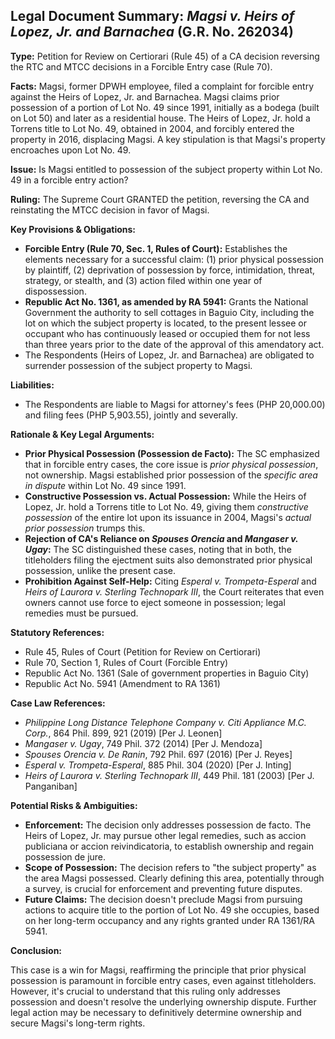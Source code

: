 ## Legal Document Summary: *Magsi v. Heirs of Lopez, Jr. and Barnachea* (G.R. No. 262034)

**Type:** Petition for Review on Certiorari (Rule 45) of a CA decision reversing the RTC and MTCC decisions in a Forcible Entry case (Rule 70).

**Facts:** Magsi, former DPWH employee, filed a complaint for forcible entry against the Heirs of Lopez, Jr. and Barnachea. Magsi claims prior possession of a portion of Lot No. 49 since 1991, initially as a bodega (built on Lot 50) and later as a residential house. The Heirs of Lopez, Jr. hold a Torrens title to Lot No. 49, obtained in 2004, and forcibly entered the property in 2016, displacing Magsi. A key stipulation is that Magsi's property encroaches upon Lot No. 49.

**Issue:** Is Magsi entitled to possession of the subject property within Lot No. 49 in a forcible entry action?

**Ruling:** The Supreme Court GRANTED the petition, reversing the CA and reinstating the MTCC decision in favor of Magsi.

**Key Provisions & Obligations:**

*   **Forcible Entry (Rule 70, Sec. 1, Rules of Court):** Establishes the elements necessary for a successful claim: (1) prior physical possession by plaintiff, (2) deprivation of possession by force, intimidation, threat, strategy, or stealth, and (3) action filed within one year of dispossession.
*   **Republic Act No. 1361, as amended by RA 5941:** Grants the National Government the authority to sell cottages in Baguio City, including the lot on which the subject property is located, to the present lessee or occupant who has continuously leased or occupied them for not less than three years prior to the date of the approval of this amendatory act.
*   The Respondents (Heirs of Lopez, Jr. and Barnachea) are obligated to surrender possession of the subject property to Magsi.

**Liabilities:**

*   The Respondents are liable to Magsi for attorney's fees (PHP 20,000.00) and filing fees (PHP 5,903.55), jointly and severally.

**Rationale & Key Legal Arguments:**

*   **Prior Physical Possession (Possession de Facto):** The SC emphasized that in forcible entry cases, the core issue is *prior physical possession*, not ownership. Magsi established prior possession of the *specific area in dispute* within Lot No. 49 since 1991.
*   **Constructive Possession vs. Actual Possession:**  While the Heirs of Lopez, Jr. hold a Torrens title to Lot No. 49, giving them *constructive possession* of the entire lot upon its issuance in 2004, Magsi's *actual prior possession* trumps this.
*   **Rejection of CA's Reliance on *Spouses Orencia* and *Mangaser v. Ugay*:** The SC distinguished these cases, noting that in both, the titleholders filing the ejectment suits also demonstrated prior physical possession, unlike the present case.
*   **Prohibition Against Self-Help:** Citing *Esperal v. Trompeta-Esperal* and *Heirs of Laurora v. Sterling Technopark III*, the Court reiterates that even owners cannot use force to eject someone in possession; legal remedies must be pursued.

**Statutory References:**

*   Rule 45, Rules of Court (Petition for Review on Certiorari)
*   Rule 70, Section 1, Rules of Court (Forcible Entry)
*   Republic Act No. 1361 (Sale of government properties in Baguio City)
*   Republic Act No. 5941 (Amendment to RA 1361)

**Case Law References:**

*   *Philippine Long Distance Telephone Company v. Citi Appliance M.C. Corp.*, 864 Phil. 899, 921 (2019) [Per J. Leonen]
*   *Mangaser v. Ugay*, 749 Phil. 372 (2014) [Per J. Mendoza]
*   *Spouses Orencia v. De Ranin*, 792 Phil. 697 (2016) [Per J. Reyes]
*   *Esperal v. Trompeta-Esperal*, 885 Phil. 304 (2020) [Per J. Inting]
*   *Heirs of Laurora v. Sterling Technopark III*, 449 Phil. 181 (2003) [Per J. Panganiban]

**Potential Risks & Ambiguities:**

*   **Enforcement:** The decision only addresses possession de facto. The Heirs of Lopez, Jr. may pursue other legal remedies, such as accion publiciana or accion reivindicatoria, to establish ownership and regain possession de jure.
*   **Scope of Possession:** The decision refers to "the subject property" as the area Magsi possessed. Clearly defining this area, potentially through a survey, is crucial for enforcement and preventing future disputes.
*   **Future Claims:** The decision doesn't preclude Magsi from pursuing actions to acquire title to the portion of Lot No. 49 she occupies, based on her long-term occupancy and any rights granted under RA 1361/RA 5941.

**Conclusion:**

This case is a win for Magsi, reaffirming the principle that prior physical possession is paramount in forcible entry cases, even against titleholders. However, it's crucial to understand that this ruling only addresses possession and doesn't resolve the underlying ownership dispute. Further legal action may be necessary to definitively determine ownership and secure Magsi's long-term rights.
